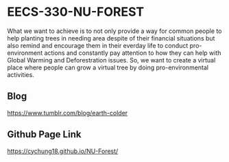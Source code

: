 # EECS-330-NU-FOREST
What we want to achieve is to not only provide a way for common people to help planting trees in needing area despite of their financial situations but also remind and encourage them in their everday life to conduct pro-environment actions and constantly pay attention to how they can help with Global Warming and Deforestration issues. So, we want to create a virtual place where people can grow a virtual tree by doing pro-environmental activities.

## Blog
https://www.tumblr.com/blog/earth-colder

## Github Page Link
https://cychung18.github.io/NU-Forest/
